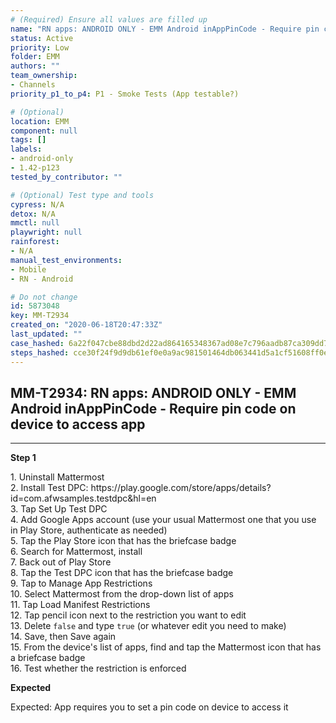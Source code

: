 ```yaml
---
# (Required) Ensure all values are filled up
name: "RN apps: ANDROID ONLY - EMM Android inAppPinCode - Require pin code on device to access app"
status: Active
priority: Low
folder: EMM
authors: ""
team_ownership: 
- Channels
priority_p1_to_p4: P1 - Smoke Tests (App testable?)

# (Optional)
location: EMM
component: null
tags: []
labels: 
- android-only
- 1.42-p123
tested_by_contributor: ""

# (Optional) Test type and tools
cypress: N/A
detox: N/A
mmctl: null
playwright: null
rainforest: 
- N/A
manual_test_environments: 
- Mobile
- RN - Android

# Do not change
id: 5873048
key: MM-T2934
created_on: "2020-06-18T20:47:33Z"
last_updated: ""
case_hashed: 6a22f047cbe88dbd2d22ad864165348367ad08e7c796aadb87ca309dd7409b6be8a5939e1fe890d7f06ccfa31353c381
steps_hashed: cce30f24f9d9db61ef0e0a9ac981501464db063441d5a1cf51608ff0eb81832fefb82c68b88b08e1d8e37b56b052e8d6
---
```


<!-- (Auto-generated) Based on frontmatter's "key" and "name" -->

## MM-T2934: RN apps: ANDROID ONLY - EMM Android inAppPinCode - Require pin code on device to access app

---

**Step 1**

1\. Uninstall Mattermost\
2\. Install Test DPC: https\://play.google.com/store/apps/details?id=com.afwsamples.testdpc\&hl=en\
3\. Tap Set Up Test DPC\
4\. Add Google Apps account (use your usual Mattermost one that you use in Play Store, authenticate as needed)\
5\. Tap the Play Store icon that has the briefcase badge\
6\. Search for Mattermost, install\
7\. Back out of Play Store\
8\. Tap the Test DPC icon that has the briefcase badge\
9\. Tap to Manage App Restrictions\
10\. Select Mattermost from the drop-down list of apps\
11\. Tap Load Manifest Restrictions\
12\. Tap pencil icon next to the restriction you want to edit\
13\. Delete `false` and type `true` (or whatever edit you need to make)\
14\. Save, then Save again\
15\. From the device's list of apps, find and tap the Mattermost icon that has a briefcase badge\
16\. Test whether the restriction is enforced

**Expected**

Expected: App requires you to set a pin code on device to access it
